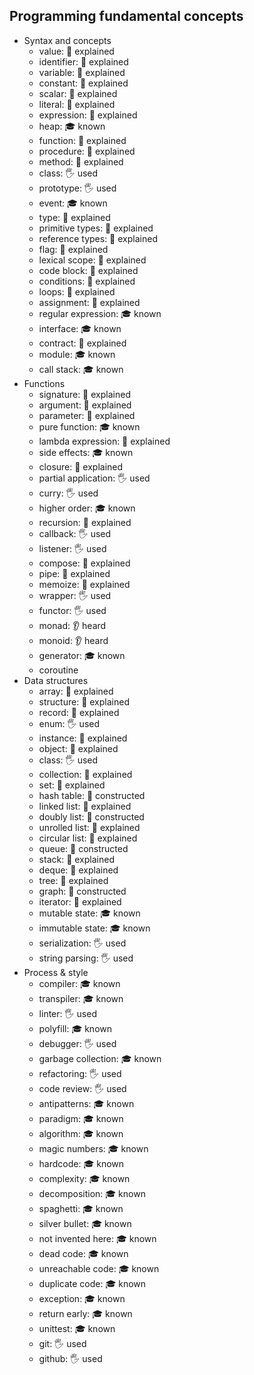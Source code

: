 ## Programming fundamental concepts

- Syntax and concepts
  - value: 🙋 explained
  - identifier: 🙋 explained
  - variable: 🙋 explained
  - constant: 🙋 explained
  - scalar: 🙋 explained
  - literal: 🙋 explained
  - expression: 🙋 explained
  - heap: 🎓 known
  - function: 🙋 explained
  - procedure: 🙋 explained
  - method: 🙋 explained
  - class: 🖐️ used
  - prototype: 🖐️ used
  - event: 🎓 known
  - type: 🙋 explained
  - primitive types: 🙋 explained
  - reference types: 🙋 explained
  - flag: 🙋 explained
  - lexical scope: 🙋 explained
  - code block: 🙋 explained
  - conditions: 🙋 explained
  - loops: 🙋 explained
  - assignment: 🙋 explained
  - regular expression: 🎓 known
  - interface: 🎓 known
  - contract: 🙋 explained
  - module: 🎓 known
  - call stack: 🎓 known
- Functions
  - signature: 🙋 explained
  - argument: 🙋 explained
  - parameter: 🙋 explained
  - pure function: 🎓 known
  - lambda expression: 🙋 explained
  - side effects: 🎓 known
  - closure: 🙋 explained
  - partial application: 🖐️ used
  - curry: 🖐️ used
  - higher order: 🎓 known
  - recursion: 🙋 explained
  - callback: 🖐️ used
  - listener: 🖐️ used
  - compose: 🙋 explained
  - pipe: 🙋 explained
  - memoize: 🙋 explained
  - wrapper: 🖐️ used
  - functor: 🖐️ used
  - monad: 👂 heard
  - monoid: 👂 heard
  - generator: 🎓 known
  - coroutine
- Data structures
  - array: 🙋 explained
  - structure: 🙋 explained
  - record: 🙋 explained
  - enum: 🖐️ used
  - instance: 🙋 explained
  - object: 🙋 explained
  - class: 🖐️ used
  - collection: 🙋 explained
  - set: 🙋 explained
  - hash table: 🚀 constructed
  - linked list: 🙋 explained
  - doubly list: 🚀 constructed
  - unrolled list: 🙋 explained
  - circular list: 🙋 explained
  - queue: 🚀 constructed
  - stack: 🙋 explained
  - deque: 🙋 explained
  - tree: 🙋 explained
  - graph: 🚀 constructed
  - iterator: 🙋 explained
  - mutable state: 🎓 known
  - immutable state: 🎓 known
  - serialization: 🖐️ used
  - string parsing: 🖐️ used
- Process & style
  - compiler: 🎓 known
  - transpiler: 🎓 known
  - linter: 🖐️ used
  - polyfill: 🎓 known
  - debugger: 🖐️ used
  - garbage collection: 🎓 known
  - refactoring: 🖐️ used
  - code review: 🖐️ used
  - antipatterns: 🎓 known
  - paradigm: 🎓 known
  - algorithm: 🎓 known
  - magic numbers: 🎓 known
  - hardcode: 🎓 known
  - complexity: 🎓 known
  - decomposition: 🎓 known
  - spaghetti: 🎓 known
  - silver bullet: 🎓 known
  - not invented here: 🎓 known
  - dead code: 🎓 known
  - unreachable code: 🎓 known
  - duplicate code: 🎓 known
  - exception: 🎓 known
  - return early: 🎓 known
  - unittest: 🎓 known
  - git: 🖐️ used
  - github: 🖐️ used
